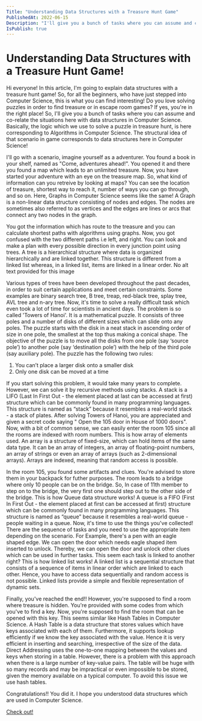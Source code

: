 ```yaml
---
Title: "Understanding Data Structures with a Treasure Hunt Game"
PublishedAt: 2022-06-15
Description: "I'll give you a bunch of tasks where you can assume and co-relate the situations here with data structures in Computer Science."
IsPublish: true
---
```

# Understanding Data Structures with a Treasure Hunt Game!

Hi everyone! In this article, I'm going to explain data structures with a treasure hunt game! So, for all the beginners, who have just stepped into Computer Science, this is what you can find interesting!
Do you love solving puzzles in order to find treasure or in escape room games? If yes, you're in the right place! So, I'll give you a bunch of tasks where you can assume and co-relate the situations here with data structures in Computer Science. Basically, the logic which we use to solve a puzzle in treasure hunt, is here corresponding to Algorithms in Computer Science. The structural idea of that scenario in game corresponds to data structures here in Computer Science!


I'll go with a scenario, imagine yourself as a adventurer. You found a book in your shelf, named as "Come, adventures ahead!". You opened it and there you found a map which leads to an unlimited treasure. Now, you have started your adventure with an eye on the treasure map. So, what kind of information can you retreive by looking at maps? You can see the location of treasure, shortest way to reach it, number of ways you can go through, and so on. Here, Graphs in Computer Science seems like the same! A Graph is a non-linear data structure consisting of nodes and edges. The nodes are sometimes also referred to as vertices and the edges are lines or arcs that connect any two nodes in the graph.

You got the information which has route to the treasure and you can calculate shortest paths with algorithms using graphs. Now, you got confused with the two different paths i.e left, and right. You can look and make a plan with every possible direction in every junction point using trees. A tree is a hierarchical structure where data is organized hierarchically and are linked together. This structure is different from a linked list whereas, in a linked list, items are linked in a linear order.
No alt text provided for this image

Various types of trees have been developed throughout the past decades, in order to suit certain applications and meet certain constraints. Some examples are binary search tree, B tree, treap, red-black tree, splay tree, AVL tree and n-ary tree.
Now, it's time to solve a really difficult task which even took a lot of time for scientists in ancient days. The problem is so called 'Towers of Hanoi'. It is a mathematical puzzle. It consists of three poles and a number of disks of different sizes which can slide onto any poles. The puzzle starts with the disk in a neat stack in ascending order of size in one pole, the smallest at the top thus making a conical shape. The objective of the puzzle is to move all the disks from one pole (say ‘source pole’) to another pole (say ‘destination pole’) with the help of the third pole (say auxiliary pole).
The puzzle has the following two rules:
1. You can’t place a larger disk onto a smaller disk 
2. Only one disk can be moved at a time

If you start solving this problem, it would take many years to complete. However, we can solve it by recursive methods using stacks. A stack is a LIFO (Last In First Out - the element placed at last can be accessed at first) structure which can be commonly found in many programming languages. This structure is named as “stack” because it resembles a real-world stack - a stack of plates.
After solving Towers of Hanoi, you are appreciated and given a secret code saying " Open the 105 door in House of 1000 doors". Now, with a bit of common sense, we can easily enter the room 105 since all the rooms are indexed with room numbers. This is how array of elements used. An array is a structure of fixed-size, which can hold items of the same data type. It can be an array of integers, an array of floating-point numbers, an array of strings or even an array of arrays (such as 2-dimensional arrays). Arrays are indexed, meaning that random access is possible.

In the room 105, you found some artifacts and clues. You're advised to store them in your backpack for futher purposes. The room leads to a bridge where only 10 people can be on the bridge. So, In case of 11th member to step on to the bridge, the very first one should step out to the other side of the bridge. This is how Queue data structure works! A queue is a FIFO (First In First Out - the element placed at first can be accessed at first) structure which can be commonly found in many programming languages. This structure is named as “queue” because it resembles a real-world queue - people waiting in a queue.
Now, it's time to use the things you've collected! There are the sequence of tasks and you need to use the appropriate item depending on the scenario. For Example, there's a pen with an eagle shaped edge. We can open the door which needs eagle shaped item inserted to unlock. Thereby, we can open the door and unlock other clues which can be used in further tasks. This seem each task is linked to another right? This is how linked list works! A linked list is a sequential structure that consists of a sequence of items in linear order which are linked to each other. Hence, you have to access data sequentially and random access is not possible. Linked lists provide a simple and flexible representation of dynamic sets.

Finally, you've reached the end!! However, you're supposed to find a room where treasure is hidden. You're provided with some codes from which you've to find a key. Now, you're supposed to find the room that can be opened with this key. This seems similar like Hash Tables in Computer Science. A Hash Table is a data structure that stores values which have keys associated with each of them. Furthermore, it supports lookup efficiently if we know the key associated with the value. Hence it is very efficient in inserting and searching, irrespective of the size of the data. Direct Addressing uses the one-to-one mapping between the values and keys when storing in a table. However, there is a problem with this approach when there is a large number of key-value pairs. The table will be huge with so many records and may be impractical or even impossible to be stored, given the memory available on a typical computer. To avoid this issue we use hash tables.

Congratulations!! You did it. I hope you understood data structures which are used in Computer Science.

[Check out!](https://www.linkedin.com/pulse/understanding-data-structures-treasure-hunt-game-gayatri-vadaparty/)
